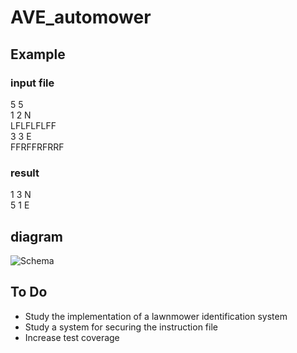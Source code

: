 # AVE_automower

## Example
### input file  
5 5  
1 2 N  
 LFLFLFLFF  
 3 3 E  
 FFRFFRFRRF  

### result
1 3 N  
5 1 E  

## diagram
![Schema](https://user-images.githubusercontent.com/130087033/230459612-6807818a-78db-4c82-ab83-6ef88afc0ecc.JPG)


## To Do
- Study the implementation of a lawnmower identification system
- Study a system for securing the instruction file
- Increase test coverage
